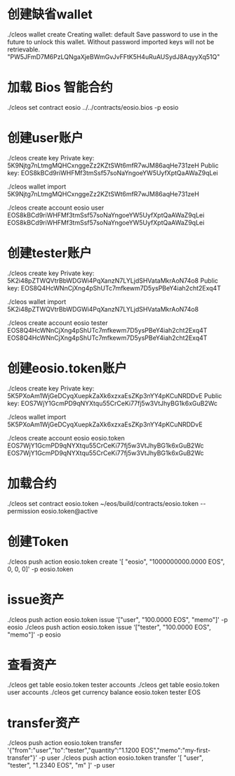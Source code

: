 # 创建缺省wallet
./cleos wallet create
Creating wallet: default
Save password to use in the future to unlock this wallet.
Without password imported keys will not be retrievable.
"PW5JFmD7M6PzLQNgaXjeBWmGvJvFFtK5H4uRuAUSydJ8AqyyXq51Q"

# 加载 Bios 智能合约
./cleos set contract eosio ../../contracts/eosio.bios -p eosio

# 创建user账户
./cleos create key
Private key: 5K9Njtg7nLtmgMQHCxnggeZz2KZtSWt6mfR7wJM86aqHe731zeH
Public key: EOS8kBCd9riWHFMf3tmSsf57soNaYngoeYW5UyfXptQaAWaZ9qLei

./cleos wallet import 5K9Njtg7nLtmgMQHCxnggeZz2KZtSWt6mfR7wJM86aqHe731zeH

./cleos create account eosio user EOS8kBCd9riWHFMf3tmSsf57soNaYngoeYW5UyfXptQaAWaZ9qLei EOS8kBCd9riWHFMf3tmSsf57soNaYngoeYW5UyfXptQaAWaZ9qLei

# 创建tester账户
./cleos create key
Private key: 5K2i48pZTWQVtrBbWDGWi4PqXanzN7LYLjdSHVataMkrAoN74o8
Public key: EOS8Q4HcWNnCjXng4pShUTc7mfkewm7D5ysPBeY4iah2cht2Exq4T

./cleos wallet import 5K2i48pZTWQVtrBbWDGWi4PqXanzN7LYLjdSHVataMkrAoN74o8

./cleos create account eosio tester EOS8Q4HcWNnCjXng4pShUTc7mfkewm7D5ysPBeY4iah2cht2Exq4T EOS8Q4HcWNnCjXng4pShUTc7mfkewm7D5ysPBeY4iah2cht2Exq4T

# 创建eosio.token账户
./cleos create key
Private key: 5K5PXoAm1WjGeDCyqXuepkZaXk6xzxaEsZKp3nYY4pKCuNRDDvE
Public key: EOS7WjY1GcmPD9qNYXtqu55CrCeKi77fj5w3VtJhyBG1k6xGuB2Wc

./cleos wallet import 5K5PXoAm1WjGeDCyqXuepkZaXk6xzxaEsZKp3nYY4pKCuNRDDvE

./cleos create account eosio eosio.token EOS7WjY1GcmPD9qNYXtqu55CrCeKi77fj5w3VtJhyBG1k6xGuB2Wc EOS7WjY1GcmPD9qNYXtqu55CrCeKi77fj5w3VtJhyBG1k6xGuB2Wc

# 加载合约
./cleos set contract eosio.token ~/eos/build/contracts/eosio.token --permission eosio.token@active

# 创建Token
./cleos push action eosio.token create '[ "eosio", "1000000000.0000 EOS", 0, 0, 0]' -p eosio.token

# issue资产
./cleos push action eosio.token issue '["user", "100.0000 EOS", "memo"]' -p eosio
./cleos push action eosio.token issue ‘["tester", "100.0000 EOS", "memo"]' -p eosio

# 查看资产
./cleos get table eosio.token tester accounts
./cleos get table eosio.token user accounts
./cleos get currency balance eosio.token tester EOS


# transfer资产
./cleos push action eosio.token transfer '{"from":"user","to":"tester","quantity”:"1.1200 EOS","memo":"my-first-transfer"}’ -p user
./cleos push action eosio.token transfer '[ "user", "tester", "1.2340 EOS", "m" ]' -p user